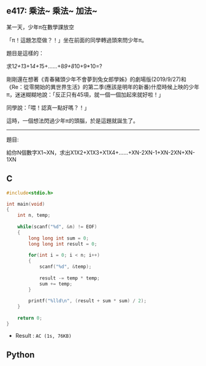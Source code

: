 ## e417: 乘法~ 乘法~ 加法~
某一天，少年π在數學課放空

「π！這題怎麼做？！」坐在前面的同學轉過頭來問少年π。

題目是這樣的：

求1*2+1*3+1*4+1*5+......+8*9+8*10+9*10=?

剛剛還在想著《青春豬頭少年不會夢到兔女郎學姊》的劇場版(2019/9/27)和《Re：從零開始的異世界生活》的第二季(應該是明年的新番)什麼時候上映的少年π，迷迷糊糊地說：「反正只有45項，就一個一個加起來就好啦！」

同學說：「喂！認真一點好嗎？！」

這時，一個想法閃過少年π的頭腦，於是這題就誕生了。

 

-------------------------------------------------------------------------------------------------------------------------------------------

 

 

題目:

給你N個數字X1~XN，求出X1X2+X1X3+X1X4+......+XN-2XN-1+XN-2XN+XN-1XN

## C
```C
#include<stdio.h>

int main(void)
{
	int n, temp;
	
	while(scanf("%d", &n) != EOF)
	{
		long long int sum = 0;
		long long int result = 0;
		
		for(int i = 0; i < n; i++)
		{
			scanf("%d", &temp);
			
			result -= temp * temp;
			sum += temp;
		}
		
		printf("%lld\n", (result + sum * sum) / 2);
	}
	
	return 0;
} 
```
 * Result : `AC (1s, 76KB)`

## Python

